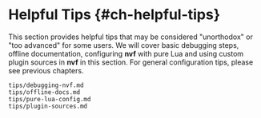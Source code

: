 # Helpful Tips {#ch-helpful-tips}

This section provides helpful tips that may be considered "unorthodox" or "too
advanced" for some users. We will cover basic debugging steps, offline
documentation, configuring **nvf** with pure Lua and using custom plugin sources
in **nvf** in this section. For general configuration tips, please see previous
chapters.

```{=include=}
tips/debugging-nvf.md
tips/offline-docs.md
tips/pure-lua-config.md
tips/plugin-sources.md
```

